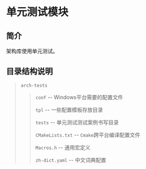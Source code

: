 # 单元测试模块

## 简介
架构库使用单元测试。

## 目录结构说明
> `arch-tests`
>
> > `conf` -- Windows平台需要的配置文件
> >
> > `tpl` -- 一些配置模板存放目录
> >
> > `tests` -- 单元测试测试案例书写目录
> >
> > `CMakeLists.txt` -- `Cmake`跨平台编译配置文件
> >
> > `Macros.h` -- 通用宏定义
> >
> > `zh-dict.yaml` -- 中文词典配置



